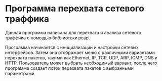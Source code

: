 # Программа перехвата сетевого траффика

Данная программа написана для перехвата и анализа сетевого траффика с помощью библиотеки pcap. 

Программа начинается с инициализации и настройки сетевых интерфейсов. Затем она отображает меню с различными вариантами перехвата пакетов, такими как Ethernet, IP, TCP, UDP, ARP, ICMP, DNS и HTTP. Пользователь может выбрать необходимый вариант, после чего программа создает поток перехвата пакетов с выбранными параметрами.
